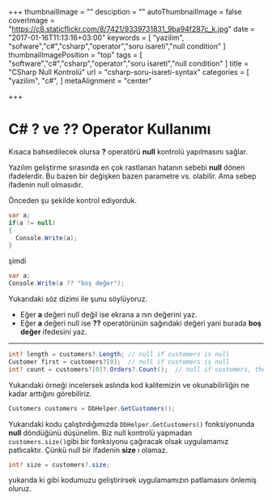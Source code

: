 +++
thumbnailImage = ""
desciption = ""
autoThumbnailImage = false
coverImage = "https://c8.staticflickr.com/8/7421/9339731831_9ba94f287c_k.jpg"
date = "2017-01-16T11:13:16+03:00"
keywords = [
  "yazilim",
  "sofware","c#","csharp","operator","soru isareti","null condition"
]
thumbnailImagePosition = "top"
tags = [
  "software","c#","csharp","operator","soru isareti","null condition"
]
title = "CSharp Null Kontrolü"
url = "csharp-soru-isareti-syntax"
categories = [
  "yazilim",
  "c#",
]
metaAlignment = "center"

+++

# C# ? ve ?? Operator Kullanımı

Kısaca bahsedilecek olursa **?** operatörü **null** kontrolü yapılmasını sağlar.

Yazılım geliştirme sırasında en çok rastlanan hatanın sebebi **null** dönen ifadelerdir. Bu bazen bir değişken bazen parametre vs. olabilir. Ama sebep ifadenin null olmasıdır.

Önceden şu şekilde kontrol ediyorduk.

```c#
var a;
if(a != null)
{
  Console.Write(a);
}
```

şimdi

```c#
var a;
Console.Write(a ?? "boş değer");
```
Yukarıdaki söz dizimi ile şunu söylüyoruz. 

- Eğer **a** değeri null değil ise ekrana a nın değerini yaz.
- Eğer **a** değeri null ise **??** operatörünün sağındaki değeri yani burada **boş değer** ifedesini yaz. 

---

```c#
int? length = customers?.Length; // null if customers is null   
Customer first = customers?[0];  // null if customers is null  
int? count = customers?[0]?.Orders?.Count();  // null if customers, the first customer, or Orders is null  
```

Yukarıdaki örneği incelersek aslında kod kalitemizin ve okunabilirliğin ne kadar arttığını görebiliriz.

```c#
Customers customers = DbHelper.GetCustomers();
```

Yukarıdaki kodu çalıştırdığımızda `DbHelper.GetCustomers()` fonksiyonunda **null** döndüğünü düşünelim.
Biz null kontrolü yapmadan `customers.size()`gibi bir fonksiyonu çağıracak olsak uygulamamız patlıcaktır.
Çünkü null bir ifadenin **size** ı olamaz.

```c#
int? size = customers?.size;
```

yukarıda ki gibi kodumuzu geliştirirsek uygulamamızın patlamasını önlemiş oluruz.


